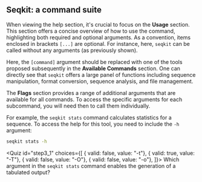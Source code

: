 <script> 
  import Quiz from "components/Quiz.svelte"; 
  import Execute from "components/Execute.svelte"; 
</script> 

## Seqkit: a command suite

When viewing the help section, it's crucial to focus on the **Usage** section. This section offers a concise overview of how to use the command, highlighting both required and optional arguments. As a convention, items enclosed in brackets `[...]` are optional. For instance, here, `seqkit` can be called without any arguments (as previously shown).

Here, the `[command]` argument  should be replaced with one of the tools proposed subsequently in the **Available Commands** section. One can directly see that `seqkit` offers a large panel of functions including sequence manipulation, format conversion, sequence analysis, and file management. 	

The **Flags** section provides a range of additional arguments that are available for all commands. To access the specific arguments for each subcommand, you will need then to call them individually.

For example, the `seqkit stats` command calculates statistics for a sequence. To access the help for this tool, you need to include the `-h` argument:

```bash
seqkit stats -h
```

<Quiz id="step3_1" choices={[
         { valid: false, value: "-t"},
         { valid: true, value: "-T"},
         { valid: false, value: "-O"},
	 { valid: false, value: "-o"},
]}>
        <span slot="prompt">
	Which argument in the `seqkit stats` command enables the generation of a tabulated output?
        </span>
</Quiz>



